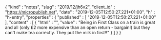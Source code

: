 {
  "kind" : "notes",
  "slug" : "2019/12/jh6v2",
  "client_id" : "https://micropublish.net",
  "date" : "2019-12-05T12:50:27.221+01:00",
  "h" : "h-entry",
  "properties" : {
    "published" : [ "2019-12-05T12:50:27.221+01:00" ],
    "content" : [ {
      "html" : "",
      "value" : "Being in First Class on a train is great and all (only £2 more expensive than an open return - bargain!) but they can't make tea correctly. They put the milk in first!!"
    } ]
  }
}
